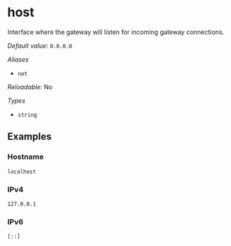 # host

Interface where the gateway will listen for incoming gateway
connections.

*Default value*: `0.0.0.0`

*Aliases*

- `net`


*Reloadable*: No

*Types*

- `string`


## Examples

### Hostname
```
localhost
```
### IPv4
```
127.0.0.1
```
### IPv6
```
[::]
```

